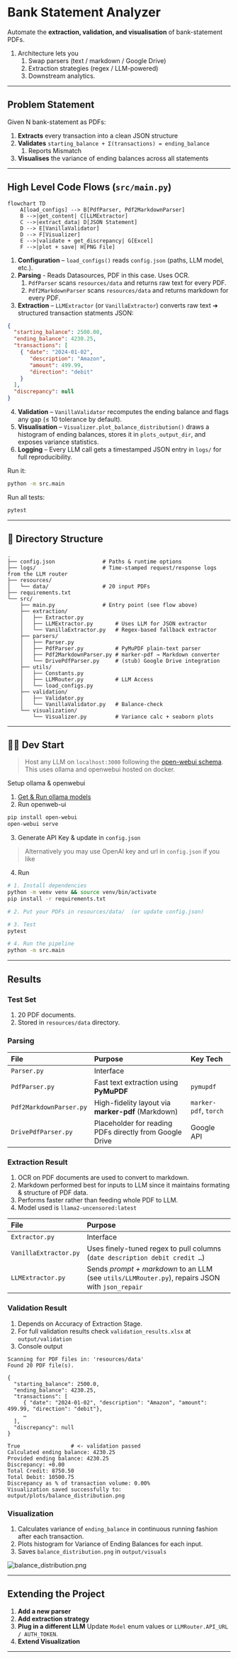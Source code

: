 # Bank Statement Analyzer

Automate the **extraction, validation, and visualisation** of bank-statement PDFs.
1. Architecture lets you 
   1. Swap parsers (text / markdown / Google Drive) 
   2. Extraction strategies (regex / LLM-powered) 
   3. Downstream analytics.

---

##  Problem Statement

 Given N bank-statement as PDFs:
 1. **Extracts** every transaction into a clean JSON structure
 2. **Validates** `starting_balance + Σ(transactions) = ending_balance` 
    1. Reports Mismatch
 3. **Visualises** the variance of ending balances across all statements

---

##  High Level Code Flows  (`src/main.py`)

```mermaid
flowchart TD
    A[load_configs] --> B[PdfParser, Pdf2MarkdownParser]
    B -->|get_content| C[LLMExtractor]
    C -->|extract_data| D[JSON Statement]
    D --> E[VanillaValidator]
    D --> F[Visualizer]
    E -->|validate + get_discrepancy| G[Excel]
    F -->|plot + save| H[PNG File]
```

1. **Configuration** – `load_configs()` reads `config.json` (paths, LLM model, etc.).
2. **Parsing** - Reads Datasources, PDF in this case. Uses OCR.
   1. `PdfParser` scans `resources/data` and returns raw text for every PDF.
   2. `Pdf2MarkdownParser` scans `resources/data` and returns markdown for every PDF.
3. **Extraction** – `LLMExtractor` (or `VanillaExtractor`) converts raw text ➜ structured transaction statments JSON:

```json
{
  "starting_balance": 2500.00,
  "ending_balance": 4230.25,
  "transactions": [
    { "date": "2024-01-02", 
       "description": "Amazon", 
       "amount": 499.99, 
       "direction": "debit"
    }
  ],
  "discrepancy": null
}
```

4. **Validation** – `VanillaValidator` recomputes the ending balance and flags any gap (≤ 10 tolerance by default).
5. **Visualisation** – `Visualizer.plot_balance_distribution()` draws a histogram of ending balances, stores it in `plots_output_dir`, and exposes variance statistics.
6. **Logging** – Every LLM call gets a timestamped JSON entry in `logs/` for full reproducibility.

Run it:
```bash
python -m src.main
```

Run all tests:
```bash
pytest
```


---

## 📂 Directory Structure

```
.
├── config.json               # Paths & runtime options
├── logs/                     # Time-stamped request/response logs from the LLM router
├── resources/
│   └── data/                 # 20 input PDFs
├── requirements.txt
└── src/
    ├── main.py               # Entry point (see flow above)
    ├── extraction/
    │   ├── Extractor.py          
    │   ├── LLMExtractor.py       # Uses LLM for JSON extractor
    │   └── VanillaExtractor.py   # Regex-based fallback extractor
    ├── parsers/
    │   ├── Parser.py             
    │   ├── PdfParser.py          # PyMuPDF plain-text parser
    │   ├── Pdf2MarkdownParser.py # marker-pdf → Markdown converter
    │   └── DrivePdfParser.py     # (stub) Google Drive integration
    ├── utils/
    │   ├── Constants.py          
    │   ├── LLMRouter.py          # LLM Access
    │   └── load_configs.py       
    ├── validation/
    │   ├── Validator.py          
    │   └── VanillaValidator.py   # Balance-check
    └── visualization/
        └── Visualizer.py         # Variance calc + seaborn plots
```


---

## 🏃‍♀️ Dev Start

> Host any LLM on `localhost:3000` following the [open-webui schema](https://docs.openwebui.com/getting-started/api-endpoints).
> This uses ollama and openwebui hosted on docker.

Setup ollama & openwebui
1. [Get & Run ollama models](https://ollama.com/download)
2. Run openweb-ui
```bash
pip install open-webui
open-webui serve
```
3. Generate API Key & update in `config.json` 
>Alternatively you may use OpenAI key and url in `config.json` if you like
4. Run

```bash
# 1. Install dependencies
python -m venv venv && source venv/bin/activate
pip install -r requirements.txt

# 2. Put your PDFs in resources/data/  (or update config.json)

# 3. Test
pytest

# 4. Run the pipeline
python -m src.main
```


---

## Results

### Test Set
1. 20 PDF documents.
2. Stored in `resources/data` directory.

### Parsing

| File | Purpose                                                 | Key Tech |
| :-- |:--------------------------------------------------------| :-- |
| `Parser.py` | Interface    |  |
| `PdfParser.py` | Fast text extraction using **PyMuPDF**                  | `pymupdf` |
| `Pdf2MarkdownParser.py` | High-fidelity layout via **marker-pdf** (Markdown)      | `marker-pdf`, `torch` |
| `DrivePdfParser.py` | Placeholder for reading PDFs directly from Google Drive | Google API |


### Extraction Result
1. OCR on PDF documents are used to convert to markdown.
2. Markdown performed best for inputs to LLM since it maintains formating & structure of PDF data.
3. Performs faster rather than feeding whole PDF to LLM.
4. Model used is `llama2-uncensored:latest`


| File | Purpose                                                                                         |
| :-- |:------------------------------------------------------------------------------------------------|
| `Extractor.py` | Interface                                                                                       |                                                                                              
| `VanillaExtractor.py` | Uses finely-tuned regex to pull columns (`date description debit credit …`)                     |
| `LLMExtractor.py` | Sends *prompt + markdown* to an LLM (see `utils/LLMRouter.py`), repairs JSON with `json_repair` |


### Validation Result

1. Depends on Accuracy of Extraction Stage.
2. For full validation results check `validation_results.xlsx` at `output/validation`
3. Console output

```
Scanning for PDF files in: 'resources/data'
Found 20 PDF file(s).

{
  "starting_balance": 2500.0,
  "ending_balance": 4230.25,
  "transactions": [
     { "date": "2024-01-02", "description": "Amazon", "amount": 499.99, "direction": "debit"},
     …
  ],
  "discrepancy": null
}

True                # <- validation passed
Calculated ending balance: 4230.25
Provided ending balance: 4230.25
Discrepancy: +0.00
Total Credit: 8750.50
Total Debit: 10500.75
Discrepancy as % of transaction volume: 0.00%
Visualization saved successfully to: output/plots/balance_distribution.png
```



### Visualization

1. Calculates variance of `ending_balance` in continuous running fashion after each transaction.
2. Plots histogram for Variance of Ending Balances for each input.
3. Saves `balance_distribution.png` in `output/visuals`

![balance_distribution.png](output/visuals/balance_distribution.png)

---

## Extending the Project

1. **Add a new parser**
2. **Add extraction strategy**
3. **Plug in a different LLM**
Update `Model` enum values or `LLMRouter.API_URL / AUTH_TOKEN`.
4. **Extend Visualization**

---
